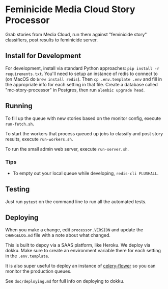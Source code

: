 Feminicide Media Cloud Story Processor
======================================

Grab stories from Media Cloud, run them against "feminicide story" classifiers, post results to feminicide server.

Install for Development
-----------------------

For development, install via standard Python approaches: `pip install -r requirements.txt`.
You'll need to setup an instance of redis to connect to (on MacOS do `brew install redis`).
Then `cp .env.template .env` and fill in the appropriate info for each setting in that file.
Create a database called "mc-story-processor" in Postgres, then run `alembic upgrade head`.

Running
-------

To fill up the queue with new stories based on the monitor config, execute `run-fetch.sh`.

To start the workers that process queued up jobs to classify and post story results, execute `run-workers.sh`.

To run the small admin web server, execute `run-server.sh`.

### Tips

* To empty out your local queue while developing, `redis-cli FLUSHALL`.

Testing
-------

Just run `pytest` on the command line to run all the automated tests.

Deploying
---------

When you make a change, edit `processor.VERSION` and update the `CHANGELOG.md` file with a note about what changed.

This is built to depoy via a SAAS platform, like Heroku. We deploy via dokku. Make sure to create an environment
variable there for each setting in the `.env.template`.

It is also super useful to deploy an instance of [celery-flower](https://flower.readthedocs.io/en/latest/) so you can
monitor the production queues.

See `doc/deploying.md` for full info on deploying to dokku.

